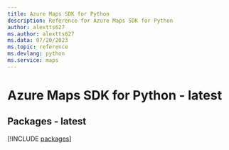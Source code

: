```yaml
---
title: Azure Maps SDK for Python
description: Reference for Azure Maps SDK for Python
author: alextts627
ms.author: alextts627
ms.data: 07/20/2023
ms.topic: reference
ms.devlang: python
ms.service: maps
---
```

# Azure Maps SDK for Python - latest
## Packages - latest
[!INCLUDE [packages](maps-index.md)]